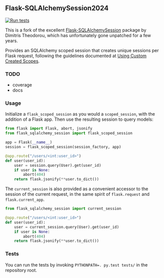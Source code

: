 ## Flask-SQLAlchemySession2024

[![Run tests](https://github.com/e-c-d/flask-sqlalchemy-session2024/actions/workflows/python-package.yml/badge.svg)](https://github.com/e-c-d/flask-sqlalchemy-session2024/actions/workflows/python-package.yml)

This is a fork of the excellent
[Flask-SQLAlchemySession](https://github.com/dtheodor/flask-sqlalchemy-session/)
package by Dimitris Theodorou, which has unfortunately gone unpatched for a
few years.

Provides an SQLAlchemy scoped session that creates
unique sessions per Flask request, following the guidelines documented at
[Using Custom Created Scopes](https://docs.sqlalchemy.org/en/20/orm/contextual.html).

### TODO

- coverage
- docs

### Usage

Initialize a `flask_scoped_session` as you would a
`scoped_session`, with the addition of a Flask
app. Then use the resulting session to query models:

```python
from flask import Flask, abort, jsonify
from flask_sqlalchemy_session import flask_scoped_session

app = Flask(__name__)
session = flask_scoped_session(session_factory, app)

@app.route("/users/<int:user_id>")
def user(user_id):
    user = session.query(User).get(user_id)
    if user is None:
        abort(404)
    return flask.jsonify(**user.to_dict())
```

The `current_session` is also provided as a convenient accessor to the session
of the current request, in the same spirit of `flask.request` and
`flask.current_app`.

```python
from flask_sqlalchemy_session import current_session

@app.route("/users/<int:user_id>")
def user(user_id):
    user = current_session.query(User).get(user_id)
    if user is None:
        abort(404)
    return flask.jsonify(**user.to_dict())
```


### Tests

You can run the tests by invoking `PYTHONPATH=. py.test tests/` in the repository root.

